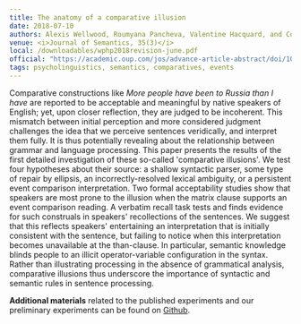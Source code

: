 ```yaml
---
title: The anatomy of a comparative illusion
date: 2018-07-10
authors: Alexis Wellwood, Roumyana Pancheva, Valentine Hacquard, and Colin Phillips
venue: <i>Journal of Semantics, 35(3)</i> 
local: /downloadables/wphp2018revision-june.pdf
official: "https://academic.oup.com/jos/advance-article-abstract/doi/10.1093/jos/ffy014/5065172"
tags: psycholinguistics, semantics, comparatives, events
---
```


Comparative constructions like <i>More people have been to Russia than I have</i> are reported to be acceptable and meaningful by native speakers of English; yet, upon closer reflection, they are judged to be incoherent. This mismatch between initial perception and more considered judgment challenges the idea that we perceive sentences veridically, and interpret them fully. It is thus potentially revealing about the relationship between grammar and language processing. This paper presents the results of the first detailed investigation of these so-called 'comparative illusions'. We test four hypotheses about their source: a shallow syntactic parser, some type of repair by ellipsis, an incorrectly-resolved lexical ambiguity, or a persistent event comparison interpretation. Two formal acceptability studies show that speakers are most prone to the illusion when the matrix clause supports an event comparison reading. A verbatim recall task tests and finds evidence for such construals in speakers' recollections of the sentences. We suggest that this reflects speakers' entertaining an interpretation that is initially consistent with the sentence, but failing to notice when this interpretation becomes unavailable at the than-clause. In particular, semantic knowledge blinds people to an illicit operator-variable configuration in the syntax. Rather than illustrating processing in the absence of grammatical analysis, comparative illusions thus underscore the importance of syntactic and semantic rules in sentence processing.

**Additional materials** related to the published experiments and our preliminary experiments can be found on [Github](https://github.com/alexiswellwood/compillu). 

<!-- **Supplemental material**: [Stimuli used for acceptability judgments, experiment 1](http://faculty.wcas.northwestern.edu/wellwood/downloadables/wphp2016accept-sentences.csv), [Stimuli used in sentence recall, experiment3](http://faculty.wcas.northwestern.edu/wellwood/downloadables/wphp2016recall-sentences.csv), [Summary report of preliminary experiments](http://faculty.wcas.northwestern.edu/wellwood/downloadables/wphp2016supplement.pdf) --> 

